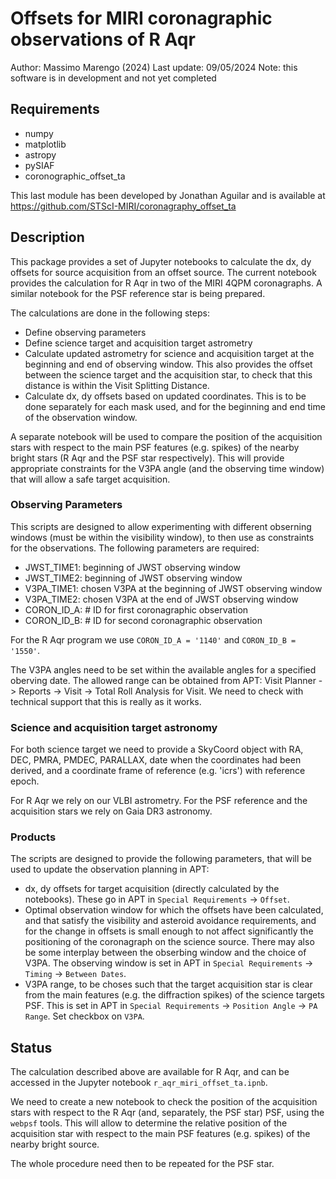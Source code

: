 # Offsets for MIRI coronagraphic observations of R Aqr
Author: Massimo Marengo (2024)
Last update: 09/05/2024
Note: this software is in development and not yet completed

## Requirements ##
- numpy
- matplotlib
- astropy
- pySIAF
- coronographic_offset_ta

This last module has been developed by Jonathan Aguilar and is available at
https://github.com/STScI-MIRI/coronagraphy_offset_ta

## Description ##

This package provides a set of Jupyter notebooks to calculate the dx, dy
offsets for source acquisition from an offset source. The current notebook 
provides the calculation for R Aqr in two of the MIRI 4QPM coronagraphs.
A similar notebook for the PSF reference star is being prepared.

The calculations are done in the following steps:

- Define observing parameters
- Define science target and acquisition target astrometry
- Calculate updated astrometry for science and acquisition target
  at the beginning and end of observing window. This also provides the
  offset between the science target and the acquisition star, to check
  that this distance is within the Visit Splitting Distance.
- Calculate dx, dy offsets based on updated coordinates. This is to be done
  separately for each mask used, and for the beginning and end time of the
  observation window.

A separate notebook will be used to compare the position of the acquisition
stars with respect to the main PSF features (e.g. spikes) of the nearby bright
stars (R Aqr and the PSF star respectively). This will provide appropriate
constraints for the V3PA angle (and the observing time window) that will 
allow a safe target acquisition.

### Observing Parameters ###

This scripts are designed to allow experimenting with different obserning
windows (must be within the visibility window), to then use as constraints
for the observations. The following parameters are required:

- JWST_TIME1: beginning of JWST observing window
- JWST_TIME2: beginning of JWST observing window
- V3PA_TIME1: chosen V3PA at the beginning of JWST observing window
- V3PA_TIME2: chosen V3PA at the end of JWST observing window
- CORON_ID_A: # ID for first coronagraphic observation
- CORON_ID_B: # ID for second coronagraphic observation

For the R Aqr program we use `CORON_ID_A = '1140'` and `CORON_ID_B = '1550'`.

The V3PA angles need to be set within the available angles for a specified
oberving date. The allowed range can be obtained from APT: Visit Planner ->
Reports -> Visit -> Total Roll Analysis for Visit. We need to check with
technical support that this is really as it works.

### Science and acquisition target astronomy ###

For both science target we need to provide a SkyCoord object with RA, DEC,
PMRA, PMDEC, PARALLAX, date when the coordinates had been derived, and
a coordinate frame of reference (e.g. 'icrs') with reference epoch.

For R Aqr we rely on our VLBI astrometry. For the PSF reference and the 
acquisition stars we rely on Gaia DR3 astronomy.

### Products ###

The scripts are designed to provide the following parameters, that will be
used to update the observation planning in APT:

- dx, dy offsets for target acquisition (directly calculated by the notebooks).
  These go in APT in `Special Requirements` -> `Offset`.
- Optimal observation window for which the offsets have been calculated,
  and that satisfy the visibility and asteroid avoidance requirements, and for
  the change in offsets is small enough to not affect significantly the
  positioning of the coronagraph on the science source. There may also be
  some interplay between the obserbing window and the choice of V3PA. The
  observing window is set in APT in `Special Requirements` -> `Timing` ->
  `Between Dates`.
- V3PA range, to be choses such that the target acquisition star is clear from
  the main features (e.g. the diffraction spikes) of the science targets PSF.
  This is set in APT in `Special Requirements` -> `Position Angle` ->
  `PA Range`. Set checkbox on `V3PA`.

## Status ##

The calculation described above are available for R Aqr, and can be accessed
in the Jupyter notebook `r_aqr_miri_offset_ta.ipnb`.

We need to create a new notebook to check the position of the acquisition
stars with respect to the R Aqr (and, separately, the PSF star) PSF, using
the `webpsf` tools. This will allow to determine the relative position of
the acquisition star with respect to the main PSF features (e.g. spikes) of
the nearby bright source.

The whole procedure need then to be repeated for the PSF star.
